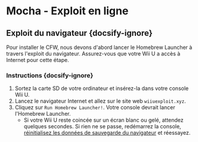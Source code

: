 # Mocha - Exploit en ligne

## Exploit du navigateur {docsify-ignore}

Pour installer le CFW, nous devons d'abord lancer le Homebrew Launcher à travers l'exploit du navigateur. Assurez-vous que votre Wii U a accès à Internet pour cette étape.

### Instructions {docsify-ignore}

1. Sortez la carte SD de votre ordinateur et insérez-la dans votre console Wii U.
1. Lancez le navigateur Internet et allez sur le site web `wiiuexploit.xyz`.
1. Cliquez sur `Run Homebrew Launcher!`. Votre console devrait lancer l'Homebrew Launcher.
    - Si votre Wii U reste coincée sur un écran blanc ou gelé, attendez quelques secondes. Si rien ne se passe, redémarrez la console, [réinitialisez les données de sauvegarde du navigateur](https://en-americas-support.nintendo.com/app/answers/detail/a_id/1507/~/how-to-delete-the-internet-browser-history) et réessayez.